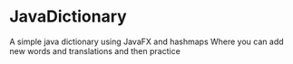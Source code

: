 # JavaDictionary

A simple java dictionary using JavaFX and hashmaps
Where you can add new words and translations and then practice
